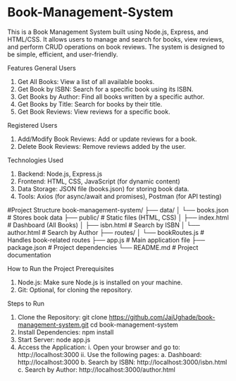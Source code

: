 # Book-Management-System
This is a Book Management System built using Node.js, Express, and HTML/CSS. It allows users to manage and search for books, view reviews, and perform CRUD operations on book reviews. The system is designed to be simple, efficient, and user-friendly.

Features
General Users
1. Get All Books: View a list of all available books.
2. Get Book by ISBN: Search for a specific book using its ISBN.
3. Get Books by Author: Find all books written by a specific author.
4. Get Books by Title: Search for books by their title.
5. Get Book Reviews: View reviews for a specific book.

Registered Users
1. Add/Modify Book Reviews: Add or update reviews for a book.
2. Delete Book Reviews: Remove reviews added by the user.

Technologies Used
1. Backend: Node.js, Express.js
2. Frontend: HTML, CSS, JavaScript (for dynamic content)
3. Data Storage: JSON file (books.json) for storing book data.
4. Tools: Axios (for async/await and promises), Postman (for API testing)

#Project Structure
book-management-system/
├── data/
│   └── books.json           # Stores book data
├── public/                  # Static files (HTML, CSS)
│   ├── index.html           # Dashboard (All Books)
│   ├── isbn.html            # Search by ISBN
│   └── author.html          # Search by Author
├── routes/
│   └── bookRoutes.js        # Handles book-related routes
├── app.js                   # Main application file
├── package.json             # Project dependencies
└── README.md                # Project documentation


How to Run the Project
Prerequisites
1. Node.js: Make sure Node.js is installed on your machine.
2. Git: Optional, for cloning the repository.

Steps to Run
1. Clone the Repository: git clone https://github.com/JaiUghade/book-management-system.git
cd book-management-system
2. Install Dependencies: npm install
3. Start Server: node app.js
4. Access the Application:
   i. Open your browser and go to: http://localhost:3000
   ii. Use the following pages:
        a. Dashboard: http://localhost:3000
        b. Search by ISBN: http://localhost:3000/isbn.html
        c. Search by Author: http://localhost:3000/author.html
   
